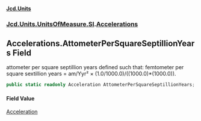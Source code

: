 #### [Jcd.Units](index.md 'index')

### [Jcd.Units.UnitsOfMeasure.SI](Jcd.Units.UnitsOfMeasure.SI.md 'Jcd.Units.UnitsOfMeasure.SI').[Accelerations](Accelerations.md 'Jcd.Units.UnitsOfMeasure.SI.Accelerations')

## Accelerations.AttometerPerSquareSeptillionYears Field

attometer per square septillion years defined such that: femtometer per square sextillion years = am/Yyr² ×
(1.0/1000.0)/((1000.0)*(1000.0)).

```csharp
public static readonly Acceleration AttometerPerSquareSeptillionYears;
```

#### Field Value

[Acceleration](Acceleration.md 'Jcd.Units.UnitTypes.Acceleration')